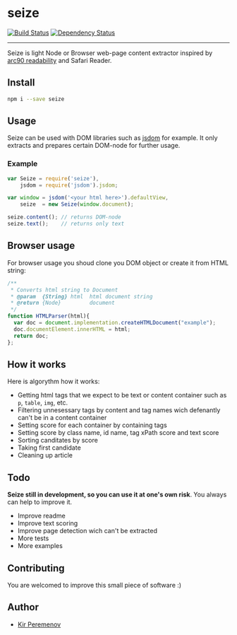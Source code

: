 # seize

[![Build Status](https://travis-ci.org/peremenov/seize.svg?branch=master)](https://travis-ci.org/peremenov/seize)
[![Dependency Status](https://www.versioneye.com/user/projects/571e32a0fcd19a00454422f0/badge.svg?style=flat)](https://www.versioneye.com/user/projects/571e32a0fcd19a00454422f0)

---

<!-- ## [по-русски](./readme.ru.md) -->

Seize is light Node or Browser web-page content extractor inspired by [arc90 readability](http://www.arc90.com/work/readability/) and Safari Reader.

## Install

```bash
npm i --save seize
```

## Usage

Seize can be used with DOM libraries such as [jsdom](https://github.com/tmpvar/jsdom) for example. It only extracts and prepares certain DOM-node for further usage.

### Example

```javascript
var Seize = require('seize'),
    jsdom = require('jsdom').jsdom;

var window = jsdom('<your html here>').defaultView,
    seize  = new Seize(window.document);

seize.content(); // returns DOM-node
seize.text();    // returns only text
```


## Browser usage

For browser usage you shoud clone you DOM object or create it from HTML string:

```javascript
/**
 * Converts html string to Document
 * @param  {String} html  html document string
 * @return {Node}         document
 */
function HTMLParser(html){
  var doc = document.implementation.createHTMLDocument("example");
  doc.documentElement.innerHTML = html;
  return doc;
};
```

## How it works

Here is algorythm how it works:

* Getting html tags that we expect to be text or content container such as `p`, `table`, `img`, etc.
* Filtering unnesessary tags by content and tag names wich defenantly can't be in a content container
* Setting score for each container by containing tags
* Setting score by class name, id name, tag xPath score and text score
* Sorting canditates by score
* Taking first candidate
* Cleaning up article

## Todo

**Seize still in development, so you can use it at one's own risk**. You always can help to improve it.

- Improve readme
- Improve text scoring
- Improve page detection wich can't be extracted
- More tests
- More examples

## Contributing

You are welcomed to improve this small piece of software :)

## Author

- [Kir Peremenov](mailto:kirill@peremenov.com)

